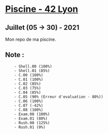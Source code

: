 # [Piscine - 42 Lyon](https://www.42lyon.fr/)
## Juillet (05 -> 30) - 2021

Mon repo de ma piscine.


## Note :
		- Shell.00 (100%)
		- Shell.01 (85%)
		- C.00 (100%)
		- C.01 (100%)
		- C.02 (85%)
		- C.03 (75%)
		- C.04 (85%)
		- C.05 (90% (Erreur d'evaluation - 80%))
		- C.06 (100%)
		- C.07 (-42%)
		- C.08 (100%)
		- Exam.00 (100%)
		- Exam.01 (80%)
		- Rush.00 (125%)
		- Rush.01 (0%)
